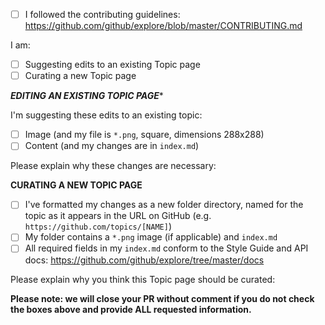 - [ ] I followed the contributing guidelines: https://github.com/github/explore/blob/master/CONTRIBUTING.md

I am:
  - [ ] Suggesting edits to an existing Topic page
  - [ ] Curating a new Topic page

***********EDITING AN EXISTING TOPIC PAGE************

I'm suggesting these edits to an existing topic:
- [ ] Image (and my file is `*.png`, square, dimensions 288x288)
- [ ] Content (and my changes are in `index.md`)

Please explain why these changes are necessary:


************CURATING A NEW TOPIC PAGE************

- [ ] I've formatted my changes as a new folder directory, named for the topic as it appears in the URL on GitHub (e.g. `https://github.com/topics/[NAME]`)
- [ ] My folder contains a `*.png` image (if applicable) and `index.md`
- [ ] All required fields in my `index.md` conform to the Style Guide and API docs: https://github.com/github/explore/tree/master/docs

Please explain why you think this Topic page should be curated:

**Please note: we will close your PR without comment if you do not check the boxes above and provide ALL requested information.**
